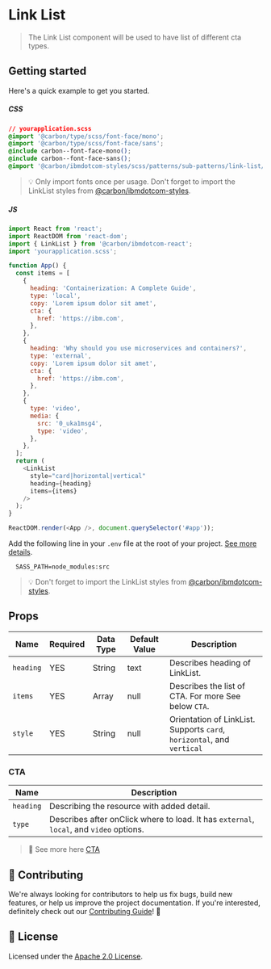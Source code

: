 # Link List

> The Link List component will be used to have list of different cta types.

## Getting started

Here's a quick example to get you started.

##### CSS

```css
// yourapplication.scss
@import '@carbon/type/scss/font-face/mono';
@import '@carbon/type/scss/font-face/sans';
@include carbon--font-face-mono();
@include carbon--font-face-sans();
@import '@carbon/ibmdotcom-styles/scss/patterns/sub-patterns/link-list/index';
```

> 💡 Only import fonts once per usage. Don't forget to import the LinkList
> styles from
> [@carbon/ibmdotcom-styles](https://github.com/carbon-design-system/ibm-dotcom-library/blob/master/packages/styles).

##### JS

```javascript
import React from 'react';
import ReactDOM from 'react-dom';
import { LinkList } from '@carbon/ibmdotcom-react';
import 'yourapplication.scss';

function App() {
  const items = [
    {
      heading: 'Containerization: A Complete Guide',
      type: 'local',
      copy: 'Lorem ipsum dolor sit amet',
      cta: {
        href: 'https://ibm.com',
      },
    },
    {
      heading: 'Why should you use microservices and containers?',
      type: 'external',
      copy: 'Lorem ipsum dolor sit amet',
      cta: {
        href: 'https://ibm.com',
      },
    },
    {
      type: 'video',
      media: {
        src: '0_uka1msg4',
        type: 'video',
      },
    },
  ];
  return (
    <LinkList
      style="card|horizontal|vertical"
      heading={heading}
      items={items}
    />
  );
}

ReactDOM.render(<App />, document.querySelector('#app'));
```

Add the following line in your `.env` file at the root of your project.
[See more details](https://github.com/carbon-design-system/ibm-dotcom-library/tree/master/packages/styles#usage).

```
  SASS_PATH=node_modules:src
```

> 💡 Don't forget to import the LinkList styles from
> [@carbon/ibmdotcom-styles](https://github.com/carbon-design-system/ibm-dotcom-library/blob/master/packages/styles).

## Props

| Name      | Required | Data Type | Default Value | Description                                                            |
| --------- | -------- | --------- | ------------- | ---------------------------------------------------------------------- |
| `heading` | YES      | String    | text          | Describes heading of LinkList.                                         |
| `items`   | YES      | Array     | null          | Describes the list of CTA. For more See below `CTA`.                   |
| `style`   | YES      | String    | null          | Orientation of LinkList. Supports `card`, `horizontal`, and `vertical` |

### CTA

| Name      | Description                                                                             |
| --------- | --------------------------------------------------------------------------------------- |
| `heading` | Describing the resource with added detail.                                              |
| `type`    | Describes after onClick where to load. It has `external`, `local`, and `video` options. |

> 👀 See more here
> [CTA](https://github.com/carbon-design-system/ibm-dotcom-library/blob/master/packages/react/src/components/CTA/README.md)

## 🙌 Contributing

We're always looking for contributors to help us fix bugs, build new features,
or help us improve the project documentation. If you're interested, definitely
check out our
[Contributing Guide](https://github.com/carbon-design-system/ibm-dotcom-library/blob/master/.github/CONTRIBUTING.md)!
👀

## 📝 License

Licensed under the
[Apache 2.0 License](https://github.com/carbon-design-system/ibm-dotcom-library/blob/master/LICENSE).
